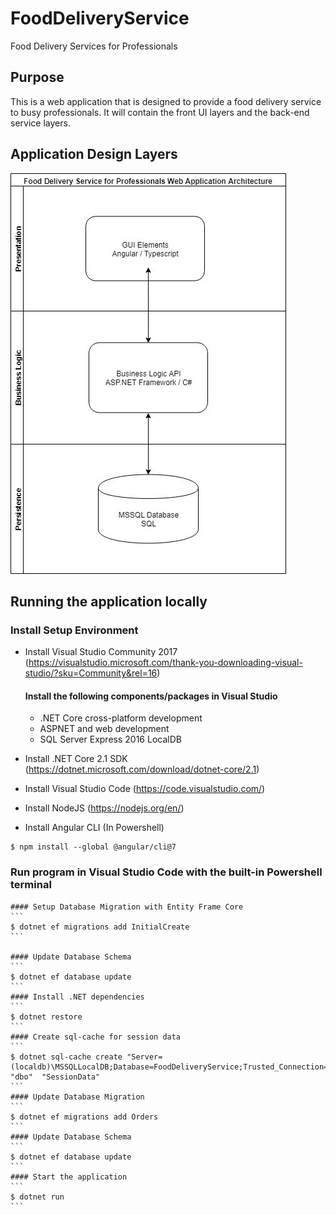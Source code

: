 # FoodDeliveryService
Food Delivery Services for Professionals

## Purpose
This is a web application that is designed to provide a food delivery service to busy professionals. 
It will contain the front UI layers and the back-end service layers.

## Application Design Layers
![Application Design](https://github.com/iamatran/FoodDeliveryService/blob/master/Design%20Documents/appDesign.jpg)

## Running the application locally

### Install Setup Environment

* Install Visual Studio Community 2017 (https://visualstudio.microsoft.com/thank-you-downloading-visual-studio/?sku=Community&rel=16)

    #### Install the following components/packages in Visual Studio

    * .NET Core cross-platform development
    * ASPNET and web development
    * SQL Server Express 2016 LocalDB

* Install .NET Core 2.1 SDK (https://dotnet.microsoft.com/download/dotnet-core/2.1)
* Install Visual Studio Code (https://code.visualstudio.com/)
* Install NodeJS (https://nodejs.org/en/)
* Install Angular CLI (In Powershell)
```
$ npm install --global @angular/cli@7
```

### Run program in Visual Studio Code with the built-in Powershell terminal

    #### Setup Database Migration with Entity Frame Core 
    ```
    $ dotnet ef migrations add InitialCreate
    ```

    #### Update Database Schema
    ```
    $ dotnet ef database update
    ```
    #### Install .NET dependencies
    ```
    $ dotnet restore
    ```
    #### Create sql-cache for session data
    ```
    $ dotnet sql-cache create "Server=(localdb)\MSSQLLocalDB;Database=FoodDeliveryService;Trusted_Connection=True;MultipleActiveResultSets=true"  "dbo"  "SessionData"
    ```
    #### Update Database Migration
    ```
    $ dotnet ef migrations add Orders
    ```
    #### Update Database Schema
    ```
    $ dotnet ef database update
    ```
    #### Start the application
    ```
    $ dotnet run
    ```